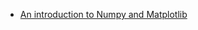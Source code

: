 - [An introduction to Numpy and Matplotlib](https://www.pythonforengineers.com/an-introduction-to-numpy-and-matplotlib/)
